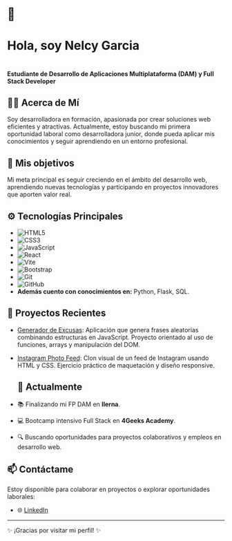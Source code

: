 # 👋 <h1 aling ="center"> Hola, soy Nelcy Garcia <h1>

**Estudiante de Desarrollo de Aplicaciones Multiplataforma (DAM) y Full Stack Developer**

## 👩‍💻 Acerca de Mí
Soy desarrolladora en formación, apasionada por crear soluciones web eficientes y atractivas. Actualmente, estoy buscando mi primera oportunidad laboral como desarrolladora junior, donde pueda aplicar mis conocimientos y seguir aprendiendo en un entorno profesional.

  ## 🚩 Mis objetivos
Mi meta principal es seguir creciendo en el ámbito del desarrollo web, aprendiendo nuevas tecnologías y participando en proyectos innovadores que aporten valor real.

## ⚙️ Tecnologías Principales

- ![HTML5](https://img.shields.io/badge/-HTML5-E34F26?style=flat-square&logo=html5&logoColor=white)
- ![CSS3](https://img.shields.io/badge/-CSS3-1572B6?style=flat-square&logo=css3&logoColor=white)
- ![JavaScript](https://img.shields.io/badge/-JavaScript-F7DF1E?style=flat-square&logo=javascript&logoColor=black)
- ![React](https://img.shields.io/badge/-React-61DAFB?style=flat-square&logo=react&logoColor=black)
- ![Vite](https://img.shields.io/badge/-Vite-646CFF?style=flat-square&logo=vite&logoColor=white)
- ![Bootstrap](https://img.shields.io/badge/-Bootstrap-7952B3?style=flat-square&logo=bootstrap&logoColor=white)
- ![Git](https://img.shields.io/badge/-Git-F05032?style=flat-square&logo=git&logoColor=white)
- ![GitHub](https://img.shields.io/badge/-GitHub-181717?style=flat-square&logo=github&logoColor=white)
- **Además cuento con conocimientos en:** Python, Flask, SQL.

## 🚀 Proyectos Recientes

- [Generador de Excusas](https://github.com/Nelgarpa/GeneradorExcusas): Aplicación que genera frases aleatorias combinando estructuras en JavaScript. Proyecto orientado al uso de funciones, arrays y manipulación del DOM.
- [Instagram Photo Feed](https://github.com/Nelgarpa/InstagramPhotoFeed): Clon visual de un feed de Instagram usando HTML y CSS. Ejercicio práctico de maquetación y diseño responsive.

  ## 🌱 Actualmente

- 📚 Finalizando mi FP DAM en **Ilerna**.
- 💻 Bootcamp intensivo Full Stack en **4Geeks Academy**.
- 🔍 Buscando oportunidades para proyectos colaborativos y empleos en desarrollo web.

## 📫 Contáctame

Estoy disponible para colaborar en proyectos o explorar oportunidades laborales:

- 🌐 [LinkedIn](https://www.linkedin.com/in/nelcy-garc%C3%ADa-56b97111b/)

---

✨ ¡Gracias por visitar mi perfil! ✨
